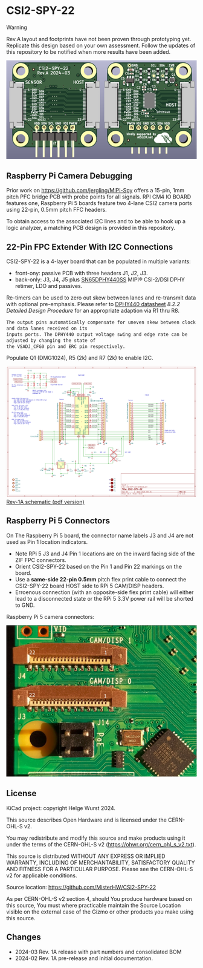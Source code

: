 # CSI2-SPY-22
> [!WARNING]  
> Rev.A layout and footprints have not been proven through prototyping yet. Replicate this design based on your own assessment. Follow the updates of this repository to be notified when more results have been added.

![](CSI2-SPY-22-1A/output/RevA_3D_views.png)

## Raspberry Pi Camera Debugging

Prior work on https://github.com/jergling/MIPI-Spy offers a 15-pin, 1mm pitch PFC bridge PCB with probe points for all signals. RPI CM4 IO BOARD features one, Raspberry Pi 5 boards feature two 4-lane CSI2 camera ports using 22-pin, 0.5mm pitch FFC headers. 

To obtain access to the associated I2C lines and to be able to hook up a logic analyzer, a matching PCB design is provided in this repository.


## 22-Pin FPC Extender With I2C Connections

CSI2-SPY-22 is a 4-layer board that can be populated in multiple variants:
- front-ony: passive PCB with three headers J1, J2, J3.
- back-only: J3, J4, J5 plus [SN65DPHY440SS](https://www.ti.com/product/SN65DPHY440SS) MIPI® CSI-2/DSI DPHY retimer, LDO and passives. 

Re-timers can be used to zero out skew between lanes and re-transmit data with optional pre-emphasis. Please refer to  [DPHY440 datasheet](https://www.ti.com/lit/ds/symlink/sn65dphy440ss.pdf)  *8.2.2
Detailed Design Procedure* for an appropriate adaption via R1 thru R8.

	The output pins automatically compensate for uneven skew between clock and data lanes received on its 
	inputs ports. The DPHY440 output voltage swing and edge rate can be adjusted by changing the state of
	the VSADJ_CFG0 pin and ERC pin respectively.


Populate Q1 (DMG1024), R5 (2k) and R7 (2k) to enable I2C. 

![RevA_schematic](CSI2-SPY-22-1A/output/RevA_schematic.PNG)
[Rev-1A schematic (pdf version)](CSI2-SPY-22-1A/output/RevA_schematic.pdf)

## Raspberry Pi 5 Connectors

On The Raspberry Pi 5 board, the connector name labels J3 and J4 are not used as Pin 1 location indicators. 
- Note RPi 5 J3 and J4 Pin 1 locations are on the inward facing side of the ZIF FPC connectors.
- Orient CSI2-SPY-22 based on the Pin 1 and Pin 22 markings on the board.
- Use a **same-side 22-pin 0.5mm** pitch flex print cable to connect the CSI2-SPY-22 board HOST side to RPi 5 CAM/DISP headers.
- Erroenous connection (with an opposite-side flex print cable) will either lead to a disconnected state or the RPi 5 3.3V power rail will be shorted to GND.

Raspberry Pi 5 camera connectors:

![](CSI2-SPY-22-1A/setup/Pi5_J3_J4_orientations.jpg)

## License

KiCad project: copyright Helge Wurst 2024.

This source describes Open Hardware and is licensed under the CERN-OHL-S v2.

You may redistribute and modify this source and make products using it under the terms of the CERN-OHL-S v2 (https://ohwr.org/cern_ohl_s_v2.txt).

This source is distributed WITHOUT ANY EXPRESS OR IMPLIED WARRANTY, INCLUDING OF MERCHANTABILITY, SATISFACTORY QUALITY AND FITNESS FOR A PARTICULAR PURPOSE. Please see the CERN-OHL-S v2 for applicable conditions.

Source location: https://github.com/MisterHW/CSI2-SPY-22

As per CERN-OHL-S v2 section 4, should You produce hardware based on this source, You must where practicable maintain the Source Location visible on the external case of the Gizmo or other products you make using this source.

## Changes

- 2024-03 Rev. 1A release with part numbers and consolidated BOM
- 2024-02 Rev. 1A pre-release and initial documentation.
